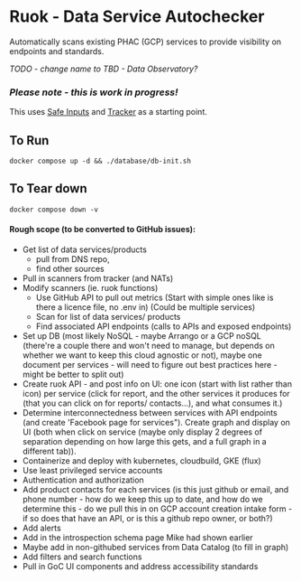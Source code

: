# Ruok - Data Service Autochecker

Automatically scans existing PHAC (GCP) services to provide visibility on endpoints and standards.  

*TODO - change name to TBD - Data Observatory?*

### *Please note - this is work in progress!*

This uses [Safe Inputs](https://github.com/PHACDataHub/safe-inputs) and [Tracker](https://github.com/canada-ca/tracker) as a starting point.

## To Run 
```
docker compose up -d && ./database/db-init.sh
```

## To Tear down 
```
docker compose down -v
```

#### Rough scope (to be converted to GitHub issues):
* Get list of data services/products 
    * pull from DNS repo, 
    * find other sources
* Pull in scanners from tracker (and NATs) 
* Modify scanners (ie. ruok functions) 
    * Use GitHub API to pull out metrics (Start with simple ones like is there a licence file, no .env in) (Could be multiple services)
    * Scan for list of data services/ products 
    * Find associated API endpoints (calls to APIs and exposed endpoints)
* Set up DB (most likely NoSQL - maybe Arrango or a GCP noSQL (there're a couple there and won't need to manage, but depends on whether we want to keep this cloud agnostic or not), maybe one document per services -  will need to figure out best practices here - might be better to split out)
* Create ruok API - and post info on UI: one icon (start with list rather than icon) per service (click for report, and the other services it produces for (that you can click on for reports/ contacts...), and what consumes it.)
* Determine interconnectedness between services with API endpoints (and create 'Facebook page for services"). Create graph and display on UI (both when click on service (maybe only display 2 degrees of separation depending on how large this gets, and a full graph in a different tab)).
* Containerize and deploy with kubernetes, cloudbuild, GKE (flux)
* Use least privileged service accounts
* Authentication and authorization
* Add product contacts for each services (is this just github or email, and phone number - how do we keep this up to date, and how do we determine this - do we pull this in on GCP account creation intake form - if so does that have an API, or is this a github repo owner, or both?)
* Add alerts
* Add in the introspection schema page Mike had shown earlier
* Maybe add in non-githubed services from Data Catalog (to fill in graph) 
* Add filters and search functions
* Pull in GoC UI components and address accessibility standards




